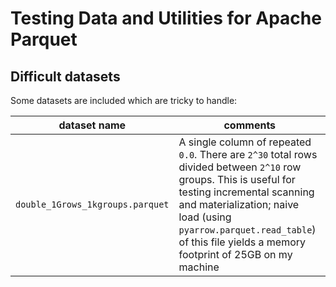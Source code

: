 # Testing Data and Utilities for Apache Parquet

## Difficult datasets

Some datasets are included which are tricky to handle:

| dataset name | comments |
|---|---|
| `double_1Grows_1kgroups.parquet` | A single column of repeated `0.0`. There are `2^30` total rows divided between `2^10` row groups. This is useful for testing incremental scanning and materialization; naive load (using `pyarrow.parquet.read_table`) of this file yields a memory footprint of 25GB on my machine |
